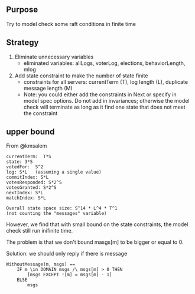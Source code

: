 ## Purpose
Try to model check some raft conditions in finite time

## Strategy
1. Eliminate unnecessary variables
    - eliminated variables: allLogs, voterLog, elections, behaviorLength, mlog
2. Add state constraint to make the number of state finite
    - constraints for all servers: currentTerm (T), log length (L), duplicate message length (M)
    - Note: you could either add the constraints in Next or specify in model spec options. Do not add in invariances; otherwise the model check will terminate as long as it find one state that does not meet the constraint

## upper bound
From @kmsalem
```
currentTerm:  T*S
state: 3*S
votedFor:  S^2
log: S*L   (assuming a single value)
commitIndex: S*L
votesResponded: S*2^S
votesGranted: S*2^S
nextIndex: S*L
matchIndex: S*L

Overall state space size: S^14 * L^4 * T^1
(not counting the "messages" variable) 
```

However, we find that with small bound on the state constraints, the model check still run inifinite time.

The problem is that we don't bound masgs[m] to be bigger or equal to 0.

Solution: we should only reply if there is message
```
WithoutMessage(m, msgs) ==
    IF m \in DOMAIN msgs /\ msgs[m] > 0 THEN
        [msgs EXCEPT ![m] = msgs[m] - 1]
    ELSE
        msgs
```
